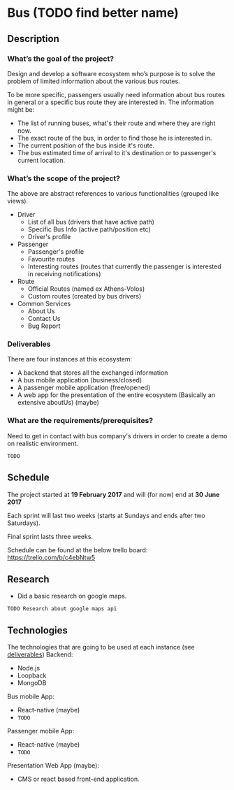 # Bus (TODO find better name)

## Description
### What’s the goal of the project?
Design and develop a software ecosystem who’s purpose is to solve the problem of limited information about the various bus routes.

To be more specific, passengers usually need information about bus routes in general or a specific bus route they are interested in. The information might be:

* The list of running buses, what's their route and where they are right now.
* The exact route of the bus, in order to find those he is interested in.
* The current position of the bus inside it's route.
* The bus estimated time of arrival to it's destination or to passenger's current location.


### What’s the scope of the project?
The above are abstract references to various functionalities (grouped like views).
* Driver
  * List of all bus (drivers that have active path)
  * Specific Bus Info (active path/position etc)
  * Driver's profile
* Passenger
  * Passenger's profile
  * Favourite routes
  * Interesting routes (routes that currently the passenger is interested in receiving notifications)
* Route
  * Official Routes (named ex Athens-Volos)
  * Custom routes (created by bus drivers)
* Common Services
  * About Us
  * Contact Us
  * Bug Report

### Deliverables
There are four instances at this ecosystem:
* A backend that stores all the exchanged information
* A bus mobile application (business/closed)
* A passenger mobile application (free/opened)
* A web app for the presentation of the entire ecosystem (Basically an extensive aboutUs) (maybe)

### What are the requirements/prerequisites?
Need to get in contact with bus company's drivers in order to create a demo on realistic environment.
```
TODO
```

## Schedule
The project started at **19 February 2017** and will (for now) end at **30 June 2017**

Each sprint will last two weeks (starts at Sundays and ends after two Saturdays).

Final sprint lasts three weeks.

Schedule can be found at the below trello board:
https://trello.com/b/c4ebNtw5

## Research
* Did a basic research on google maps.
```
TODO Research about google maps api
```

## Technologies
The technologies that are going to be used at each instance (see [deliverables](https://github.com/nikooiko/Bus#deliverables))
Backend:
* Node.js
* Loopback
* MongoDB

Bus mobile App:
* React-native (maybe)
* ```TODO```

Passenger mobile App:
* React-native (maybe)
* ```TODO```

Presentation Web App (maybe):
* CMS or react based front-end application.
